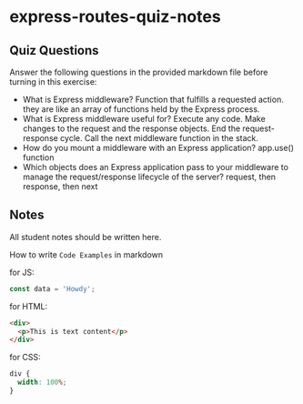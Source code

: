 # express-routes-quiz-notes

## Quiz Questions

Answer the following questions in the provided markdown file before turning in this exercise:

- What is Express middleware?
  Function that fulfills a requested action. they are like an array of functions held by the Express process.
- What is Express middleware useful for?
  Execute any code.
  Make changes to the request and the response objects.
  End the request-response cycle.
  Call the next middleware function in the stack.
- How do you mount a middleware with an Express application?
  app.use() function
- Which objects does an Express application pass to your middleware to manage the request/response lifecycle of the server?
  request, then response, then next

## Notes

All student notes should be written here.

How to write `Code Examples` in markdown

for JS:

```javascript
const data = 'Howdy';
```

for HTML:

```html
<div>
  <p>This is text content</p>
</div>
```

for CSS:

```css
div {
  width: 100%;
}
```

